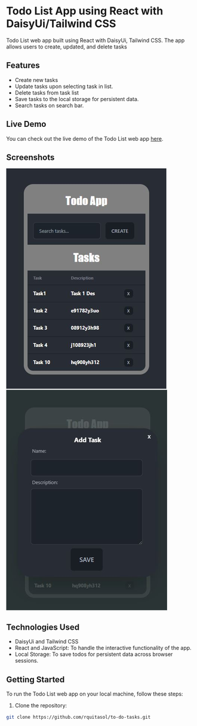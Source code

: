 # Todo List App using React with DaisyUi/Tailwind CSS

Todo List web app built using React with DaisyUi, Tailwind CSS.
The app allows users to create, updated, and delete tasks

## Features

- Create new tasks
- Update tasks upon selecting task in list.
- Delete tasks from task list
- Save tasks to the local storage for persistent data.
- Search tasks on search bar.

## Live Demo

You can check out the live demo of the Todo List web app [here](https://rquitasol-to-do-task.netlify.app/).

## Screenshots

![image](https://github.com/rquitasol/to-do-tasks/blob/main/src/assets/screenshots/TaskApp.JPG)
![image](https://github.com/rquitasol/to-do-tasks/blob/main/src/assets/screenshots/TaskCreate.JPG)

## Technologies Used

- DaisyUi and Tailwind CSS
- React and JavaScript: To handle the interactive functionality of the app.
- Local Storage: To save todos for persistent data across browser sessions.

## Getting Started

To run the Todo List web app on your local machine, follow these steps:

1. Clone the repository:

```bash
git clone https://github.com/rquitasol/to-do-tasks.git
```
